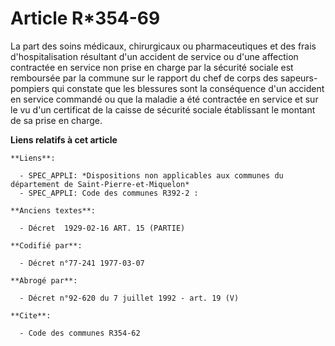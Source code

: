 # Article R*354-69

La part des soins médicaux, chirurgicaux ou pharmaceutiques et des frais d'hospitalisation résultant d'un accident de service
ou d'une affection contractée en service non prise en charge par la sécurité sociale est remboursée par la commune sur le
rapport du chef de corps des sapeurs-pompiers qui constate que les blessures sont la conséquence d'un accident en service
commandé ou que la maladie a été contractée en service et sur le vu d'un certificat de la caisse de sécurité sociale
établissant le montant de sa prise en charge.

**Liens relatifs à cet article**

	**Liens**:

	  - SPEC_APPLI: *Dispositions non applicables aux communes du département de Saint-Pierre-et-Miquelon*
	  - SPEC_APPLI: Code des communes R392-2 :

	**Anciens textes**:

	  - Décret  1929-02-16 ART. 15 (PARTIE)

	**Codifié par**:

	  - Décret n°77-241 1977-03-07

	**Abrogé par**:

	  - Décret n°92-620 du 7 juillet 1992 - art. 19 (V)

	**Cite**:

	  - Code des communes R354-62
